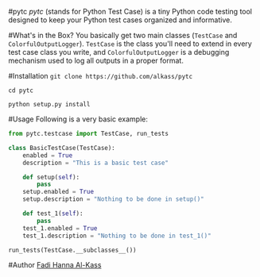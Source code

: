 #pytc
<i>pytc</i> (stands for Python Test Case) is a tiny Python code testing tool designed to keep your Python test cases organized and informative.

#What's in the Box?
You basically get two main classes (`TestCase` and `ColorfulOutputLogger`). `TestCase` is the class you'll need to extend in every test case class you write, and `ColorfulOutputLogger` is a debugging mechanism used to log all outputs in a proper format.

#Installation
`git clone https://github.com/alkass/pytc`

`cd pytc`

`python setup.py install`

#Usage
Following is a very basic example:

```python
from pytc.testcase import TestCase, run_tests

class BasicTestCase(TestCase):
    enabled = True
    description = "This is a basic test case"

    def setup(self):
        pass
    setup.enabled = True
    setup.description = "Nothing to be done in setup()"

    def test_1(self):
        pass
    test_1.enabled = True
    test_1.description = "Nothing to be done in test_1()"

run_tests(TestCase.__subclasses__())
```


#Author
[Fadi Hanna Al-Kass](http://github.com/alkass)
